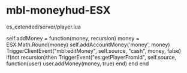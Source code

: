 # mbl-moneyhud-ESX


es_extended/server/player.lua


self.addMoney = function(money, recursion)
		money = ESX.Math.Round(money)
		self.addAccountMoney('money', money)
		TriggerClientEvent("mbl:editMoney", self.source, "cash", money, false)
		if(not recursion)then
			TriggerEvent("es:getPlayerFromId", self.source, function(user) user.addMoney(money, true) end)
		end
	end
